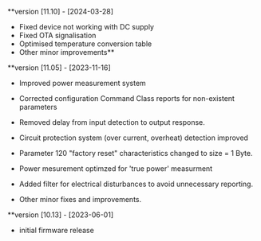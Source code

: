 **version [11.10] - [2024-03-28]
- Fixed device not working with DC supply
- Fixed OTA signalisation
- Optimised temperature conversion table
- Other minor improvements**

**version [11.05] - [2023-11-16]
- Improved power measurement system
- Corrected configuration Command Class reports for non-existent parameters
- Removed delay from input detection to output response.
- Circuit protection system (over current, overheat) detection improved 
- Parameter 120 "factory reset" characteristics changed to size = 1 Byte.
- Power mesurement optimzed for 'true power' measurment
- Added filter for electrical disturbances to avoid unnecessary reporting.

- Other minor fixes and improvements.

**version [10.13] - [2023-06-01]
- initial firmware release